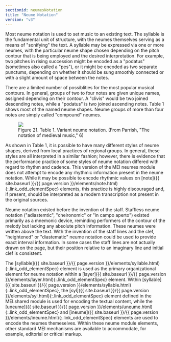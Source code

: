 ```yaml
---
sectionid: neumesNotation
title: "Neume Notation"
version: "v3"
---
```




 Most neume notation is used to set music to an existing text. The syllable is the
fundamental unit of structure, with the neumes themselves serving as a means of "sonifying"
the text. A syllable may be expressed via one or more neumes, with the particular
neume shape
chosen depending on the pitch contour that is being employed and the desired interpretation.
For example, two pitches in rising succession might be encoded as a "podatus" (sometimes
also
called a "pes"), or it might be encoded as two separate punctums, depending on whether
it
should be sung smoothly connected or with a slight amount of space between the notes.

 There are a limited number of possiblities for the most popular musical contours.
In
general, groups of two to four notes are given unique names, assigned depending on
their
contour. A "clivis" would be two joined descending notes, while a "podatus" is two
joined
ascending notes. Table 1 shows most of the named neume shapes. Neume groups of more
than four
notes are simply called "compound" neumes.

<figure class="figure">
   <img src="{{ site.baseurl }}/Images/modules/neumes/parrish_neumes.png" class="img-responsive"></img>
   <figcaption class="figure-caption">Figure 21. Table 1. Variant neume notation. (From Parrish, "The notation of medieval music,"
      6)
   </figcaption>
</figure>
As shown in Table 1, it is possible to have many different styles of neume shapes,
derived
from local practices of regional groups. In general, these styles are all interpreted
in a
similar fashion; however, there is evidence that the performance practice of some
styles of
neume notation differed with regard to rhythm and cadence. This version of the MEI
neumes
module does not attempt to encode any rhythmic information present in the neume notation.
While it may be possible to encode rhythmic values on [note]({{ site.baseurl }}/{{ page.version }}/elements/note.html){:.link_odd_elementSpec} elements,
this practice is highly discouraged and, if present, should be interpreted as a modern
transcription not present in the original sources.

 Neume notation existed before the invention of the staff. Staffless neume notation
("adiastemtic", "cheironomic" or "in campo aperto") existed primarily as a mnemonic
device,
reminding performers of the contour of the melody but lacking any absolute pitch information.
These neumes were written above the text. With the invention of the staff lines and
the clef,
"heightened" or "diastematic" neume notation could be used to provide exact interval
information. In some cases the staff lines are not actually drawn on the page, but
their
position relative to an imaginary line and initial clef is consistent.

The [syllable]({{ site.baseurl }}/{{ page.version }}/elements/syllable.html){:.link_odd_elementSpec} element is used as the primary organizational element for
neume notation within a [layer]({{ site.baseurl }}/{{ page.version }}/elements/layer.html){:.link_odd_elementSpec} element. Within [syllable]({{ site.baseurl }}/{{ page.version }}/elements/syllable.html){:.link_odd_elementSpec}, the [syl]({{ site.baseurl }}/{{ page.version }}/elements/syl.html){:.link_odd_elementSpec} element defined in the MEI.shared module is
used for encoding the textual content, while the [uneume]({{ site.baseurl }}/{{ page.version }}/elements/uneume.html){:.link_odd_elementSpec} and [ineume]({{ site.baseurl }}/{{ page.version }}/elements/ineume.html){:.link_odd_elementSpec} elements are used to encode the neumes themeselves. Within these
neume module elements, other standard MEI mechanisms are available to accommodate,
for
example, editorial or critical markup.

